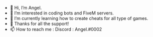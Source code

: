 - 👋 Hi, I’m Angel.
- 👀 I’m interested in coding bots and FiveM servers.
- 🌱 I’m currently learning how to create cheats for all type of games.
- 💞️ Thanks for all the support!
- 📫 How to reach me : Discord : Angel.#0002
<!---
ItsWaltezz/ItsWaltezz is a ✨ special ✨ repository because its `README.md` (this file) appears on your GitHub profile.
You can click the Preview link to take a look at your changes.
--->
